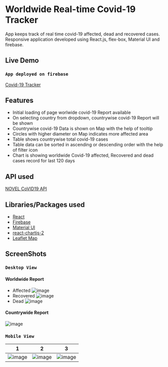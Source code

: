 # Worldwide Real-time Covid-19 Tracker
App keeps track of real time covid-19 affected, dead and recovered cases. Responsive application developed using React.js, flex-box, Material UI and firebase.

## Live Demo
### `App deployed on firebase`
[Covid-19 Tracker](https://covid19-report-6ae83.web.app/)

## Features
* Initial loading of page worlwide covid-19 Report available
* On selecting country from dropdown, countrywise covid-19 Report will be shown
* Countrywise covid-19 Data is shown on Map with the help of tooltip
* Circles with higher diameter on Map indicates more affected area
* Table shows countrywise total covid-19 cases
* Table data can be sorted in ascending or descending order with the help of filter icon
* Chart is showing worldwide Covid-19 affected, Recovered and dead cases record for last 120 days 

## API used
[NOVEL CoVID19 API](https://corona.lmao.ninja/docs/)

## Libraries/Packages used
* [React](https://reactjs.org/docs/getting-started.html)
* [Firebase](https://firebase.google.com/)
* [Material UI](https://material-ui.com/)
* [react-chartjs-2](https://www.npmjs.com/package/react-chartjs-2)
* [Leaflet Map](https://leafletjs.com/)

## ScreenShots
### `Desktop View`
#### Worldwide Report
* Affected
![image](https://user-images.githubusercontent.com/45028951/115954358-3313e880-a50e-11eb-85b3-e3b3a35ba4c6.png)
* Recovered
![image](https://user-images.githubusercontent.com/45028951/115954369-42933180-a50e-11eb-88d4-e4e83f568445.png)
* Dead
![image](https://user-images.githubusercontent.com/45028951/115954404-78381a80-a50e-11eb-8d0f-ea4ab77b3673.png)

#### Countrywide Report
![image](https://user-images.githubusercontent.com/45028951/115954326-f942e200-a50d-11eb-82a2-87fe6852af6d.png)

### `Mobile View`
1 | 2 | 3
--- | --- | ---
![image](https://user-images.githubusercontent.com/45028951/115954424-a289d800-a50e-11eb-8f58-533b8372af21.png) | ![image](https://user-images.githubusercontent.com/45028951/115954462-d664fd80-a50e-11eb-9f31-2031e22005f8.png) | ![image](https://user-images.githubusercontent.com/45028951/115954500-09a78c80-a50f-11eb-9d08-6dbfacd72834.png)


